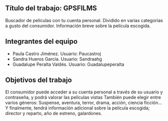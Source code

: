 ## Título del trabajo: GPSFILMS
Buscador de películas con tu cuenta personal.
Dividido en varias categorías a gusto del consumidor.
Información breve sobre la película escogida. 

## Integrantes del equipo

* Paula Castro Jiménez. Usuario: Paucastroj
* Sandra Hueros García. Usuario: Sandraahg
* Guadalupe Peralta Valdés. Usuario: Guadalupeperalta

## Objetivos del trabajo
El consumidor puede acceder a su cuenta personal a través de su usuario y contraseña, y podrá valorar las películas vistas
También puede elegir entre varios géneros: Suspense, aventura, terror, drama, acción, ciencia ficción…
Y finalmente, tendrá información adicional sobre la película escogida; director y reparto, año de estreno, galardones.
